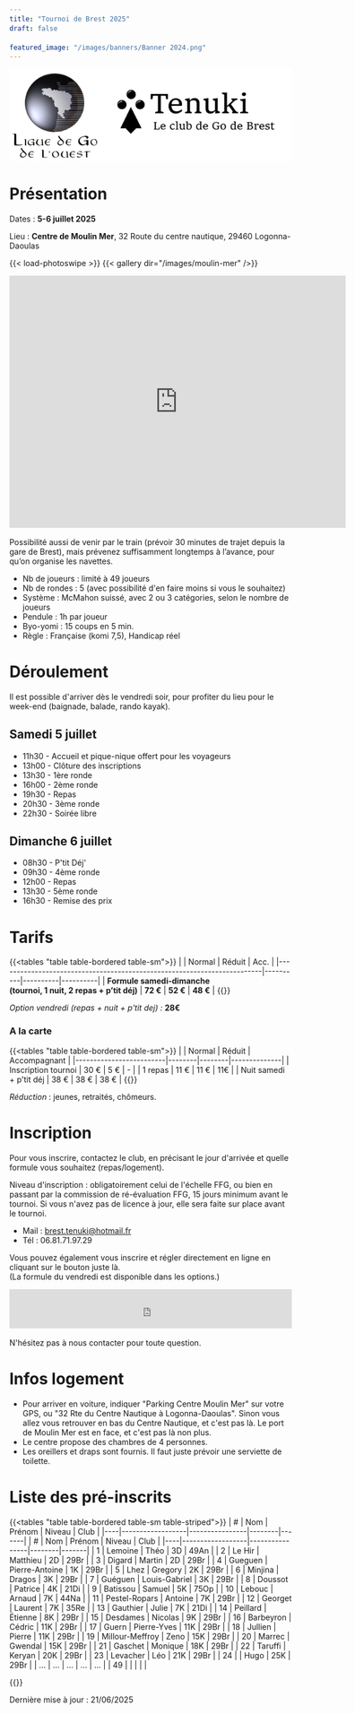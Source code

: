 ```yaml
---
title: "Tournoi de Brest 2025"
draft: false

featured_image: "/images/banners/Banner 2024.png"
---
```


![Logo Tenuki Brest](featured.png)

# Présentation

Dates : **5-6 juillet 2025**

Lieu : **Centre de Moulin Mer**, 32 Route du centre nautique, 29460 Logonna-Daoulas

{{< load-photoswipe >}}
{{< gallery dir="/images/moulin-mer" />}}

<iframe src="https://www.google.com/maps/embed/v1/place?key=AIzaSyAVerLPfkUDJqSTjO6bsSsbblzfXLwY9pw&q=Centre+Nautique+de+Moulin+Mer&zoom=10" width="600" height="450" frameborder="0" style="border:0"></iframe>

Possibilité aussi de venir par le train (prévoir 30 minutes de trajet depuis la gare de Brest), mais prévenez suffisamment longtemps à l’avance, pour qu’on organise les navettes.

- Nb de joueurs : limité à 49 joueurs  
- Nb de rondes : 5 (avec possibilité d'en faire moins si vous le souhaitez)  
- Système : McMahon suissé, avec 2 ou 3 catégories, selon le nombre de joueurs  
- Pendule : 1h par joueur  
- Byo-yomi : 15 coups en 5 min.  
- Règle : Française (komi 7,5), Handicap réel

# Déroulement

Il est possible d'arriver dès le vendredi soir, pour profiter du lieu pour le week-end (baignade, balade, rando kayak).

## Samedi 5 juillet

- 11h30 - Accueil et pique-nique offert pour les voyageurs  
- 13h00 - Clôture des inscriptions  
- 13h30 - 1ère ronde  
- 16h00 - 2ème ronde  
- 19h30 - Repas  
- 20h30 - 3ème ronde  
- 22h30 - Soirée libre

## Dimanche 6 juillet

- 08h30 - P'tit Déj'  
- 09h30 - 4ème ronde  
- 12h00 - Repas  
- 13h30 - 5ème ronde  
- 16h30 - Remise des prix

# Tarifs

{{<tables "table table-bordered table-sm">}}
|                                                                         | Normal   | Réduit   | Acc.     |
|-------------------------------------------------------------------------|----------|----------|----------|
| **Formule samedi-dimanche <br> (tournoi, 1 nuit, 2 repas + p’tit déj)** | **72 €** | **52 €** | **48 €** |
{{</tables>}}

*Option vendredi (repas + nuit + p'tit dej) :*  **28€**

### A la carte

{{<tables "table table-bordered table-sm">}}
|                         | Normal | Réduit | Accompagnant |
|-------------------------|--------|--------|--------------|
| Inscription tournoi     | 30 €   | 5 €    | -            |
| 1 repas                 | 11 €   | 11 €   | 11€          |
| Nuit samedi + p'tit déj | 38 €   | 38 €   | 38 €         |
{{</tables>}}

*Réduction* : jeunes, retraités, chômeurs.  

# Inscription

Pour vous inscrire, contactez le club, en précisant le jour d'arrivée et quelle formule vous souhaitez (repas/logement).

Niveau d'inscription : obligatoirement celui de l'échelle FFG, ou bien en passant par la commission de ré-évaluation FFG, 15 jours minimum avant le tournoi. Si vous n'avez pas de licence à jour, elle sera faite sur place avant le tournoi. 

- Mail : brest.tenuki@hotmail.fr  
- Tél : 06.81.71.97.29  

Vous pouvez également vous inscrire et régler directement en ligne en cliquant sur le bouton juste là.  
(La formule du vendredi est disponible dans les options.)

<iframe id="haWidget" allowtransparency="true" src="https://www.helloasso.com/associations/tenuki-club-de-go-de-brest/evenements/tournoi-de-go-de-brest-2025/widget-bouton" style="width: 100%; height: 70px; border: none;"></iframe>

N'hésitez pas à nous contacter pour toute question.

# Infos logement

- Pour arriver en voiture, indiquer "Parking Centre Moulin Mer" sur votre GPS, ou "32 Rte du Centre Nautique à Logonna-Daoulas". Sinon vous allez vous retrouver en bas du Centre Nautique, et c'est pas là. Le port de Moulin Mer est en face, et c'est pas là non plus.  
- Le centre propose des chambres de 4 personnes.  
- Les oreillers et draps sont fournis. Il faut juste prévoir une serviette de toilette.

# Liste des pré-inscrits

{{<tables "table table-bordered table-sm table-striped">}}
| #  | Nom              | Prénom         | Niveau | Club  |
|----|------------------|----------------|--------|-------|
| #  | Nom              | Prénom         | Niveau | Club  |
|----|------------------|----------------|--------|-------|
| 1  | Lemoine          | Théo           | 3D     | 49An  |
| 2  | Le Hir           | Matthieu       | 2D     | 29Br  |
| 3  | Digard           | Martin         | 2D     | 29Br  |
| 4  | Gueguen          | Pierre-Antoine | 1K     | 29Br  |
| 5  | Lhez             | Gregory        | 2K     | 29Br  |
| 6  | Minjina          | Dragos         | 3K     | 29Br  |
| 7  | Guéguen          | Louis-Gabriel  | 3K     | 29Br  |
| 8  | Doussot          | Patrice        | 4K     | 21Di  |
| 9  | Batissou         | Samuel         | 5K     | 75Op  |
| 10 | Lebouc           | Arnaud         | 7K     | 44Na  |
| 11 | Pestel-Ropars    | Antoine        | 7K     | 29Br  |
| 12 | Georget          | Laurent        | 7K     | 35Re  |
| 13 | Gauthier         | Julie          | 7K     | 21Di  |
| 14 | Peillard         | Étienne        | 8K     | 29Br  |
| 15 | Desdames         | Nicolas        | 9K     | 29Br  |
| 16 | Barbeyron        | Cédric         | 11K    | 29Br  |
| 17 | Guern            | Pierre-Yves    | 11K    | 29Br  |
| 18 | Jullien          | Pierre         | 11K    | 29Br  |
| 19 | Millour-Meffroy  | Zeno           | 15K    | 29Br  |
| 20 | Marrec           | Gwendal        | 15K    | 29Br  |
| 21 | Gaschet          | Monique        | 18K    | 29Br  |
| 22 | Taruffi          | Keryan         | 20K    | 29Br  |
| 23 | Levacher         | Léo            | 21K    | 29Br  |
| 24 |                  | Hugo           | 25K    | 29Br  |
| …  | …                | …              | …      | …     |
| 49 |                  |                |        |       |

{{</tables>}}

Dernière mise à jour : 21/06/2025
